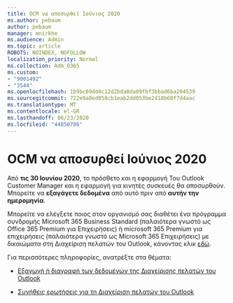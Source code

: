 ```yaml
---
title: OCM να αποσυρθεί Ιούνιος 2020
ms.author: pebaum
author: pebaum
manager: mnirkhe
ms.audience: Admin
ms.topic: article
ROBOTS: NOINDEX, NOFOLLOW
localization_priority: Normal
ms.collection: Adm_O365
ms.custom:
- "9001492"
- "3544"
ms.openlocfilehash: 1b9bc69dd4c12d2bda8da09fbf3bbad6ba204539
ms.sourcegitcommit: 722e9a0ed058cb1eab2dd053be2418b60f7d4aac
ms.translationtype: MT
ms.contentlocale: el-GR
ms.lasthandoff: 06/23/2020
ms.locfileid: "44850786"
---
```

# <a name="ocm-to-be-retired-june-2020"></a>OCM να αποσυρθεί Ιούνιος 2020


Από **τις 30 Ιουνίου 2020**, το πρόσθετο και η εφαρμογή Του Outlook Customer Manager και η εφαρμογή για κινητές συσκευές θα αποσυρθούν. Μπορείτε να **εξαγάγετε δεδομένα** από αυτό πριν από **αυτήν την ημερομηνία**.  

Μπορείτε να ελέγξετε ποιος στον οργανισμό σας διαθέτει ένα πρόγραμμα συνδρομής Microsoft 365 Business Standard (παλαιότερα γνωστό ως Office 365 Premium για Επιχειρήσεις) ή microsoft 365 Premium για επιχειρήσεις (παλαιότερα γνωστό ως Microsoft 365 Επιχειρήσεις) με δικαιώματα στη Διαχείριση πελατών του Outlook, κάνοντας κλικ [εδώ](https://admin.microsoft.com/AdminPortal/Home?ref=/users).

Για περισσότερες πληροφορίες, ανατρέξτε στα θέματα:

- [Εξαγωγή ή διαγραφή των δεδομένων της Διαχείρισης πελατών του Outlook](https://support.office.com/article/1a421cb4-e8de-4b44-bfb8-710b92820439)

- [Συνήθεις ερωτήσεις για τη Διαχείριση πελατών του Outlook](https://support.office.com/article/88e127ca-43a1-4c9d-8d52-6ad3a80f9c32)
